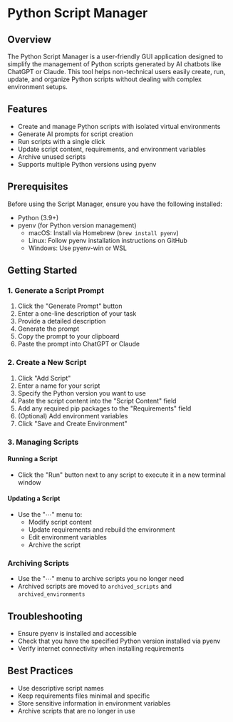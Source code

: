# Python Script Manager

## Overview

The Python Script Manager is a user-friendly GUI application designed to simplify the management of Python scripts generated by AI chatbots like ChatGPT or Claude. This tool helps non-technical users easily create, run, update, and organize Python scripts without dealing with complex environment setups.

## Features

- Create and manage Python scripts with isolated virtual environments
- Generate AI prompts for script creation
- Run scripts with a single click
- Update script content, requirements, and environment variables
- Archive unused scripts
- Supports multiple Python versions using pyenv

## Prerequisites

Before using the Script Manager, ensure you have the following installed:

- Python (3.9+)
- pyenv (for Python version management)
  - macOS: Install via Homebrew (`brew install pyenv`)
  - Linux: Follow pyenv installation instructions on GitHub
  - Windows: Use pyenv-win or WSL

## Getting Started

### 1. Generate a Script Prompt

1. Click the "Generate Prompt" button
2. Enter a one-line description of your task
3. Provide a detailed description
4. Generate the prompt
5. Copy the prompt to your clipboard
6. Paste the prompt into ChatGPT or Claude

### 2. Create a New Script

1. Click "Add Script"
2. Enter a name for your script
3. Specify the Python version you want to use
4. Paste the script content into the "Script Content" field
5. Add any required pip packages to the "Requirements" field
6. (Optional) Add environment variables
7. Click "Save and Create Environment"

### 3. Managing Scripts

#### Running a Script

- Click the "Run" button next to any script to execute it in a new terminal window

#### Updating a Script

- Use the "⋯" menu to:
  - Modify script content
  - Update requirements and rebuild the environment
  - Edit environment variables
  - Archive the script

### Archiving Scripts

- Use the "⋯" menu to archive scripts you no longer need
- Archived scripts are moved to `archived_scripts` and `archived_environments`

## Troubleshooting

- Ensure pyenv is installed and accessible
- Check that you have the specified Python version installed via pyenv
- Verify internet connectivity when installing requirements

## Best Practices

- Use descriptive script names
- Keep requirements files minimal and specific
- Store sensitive information in environment variables
- Archive scripts that are no longer in use
